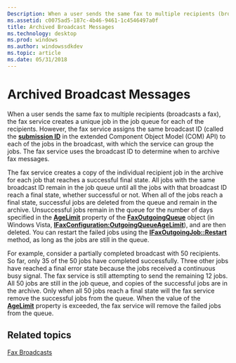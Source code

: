 ```yaml
---
Description: When a user sends the same fax to multiple recipients (broadcasts a fax), the fax service creates a unique job in the job queue for each of the recipients.
ms.assetid: c0075ad5-187c-4b46-9461-1c4546497a0f
title: Archived Broadcast Messages
ms.technology: desktop
ms.prod: windows
ms.author: windowssdkdev
ms.topic: article
ms.date: 05/31/2018
---
```


# Archived Broadcast Messages

When a user sends the same fax to multiple recipients (broadcasts a fax), the fax service creates a unique job in the job queue for each of the recipients. However, the fax service assigns the same broadcast ID (called the [**submission ID**](-mfax-faxoutgoingjob-cpp-mfax-faxoutgoingjob-submissionid-cpp.md) in the extended Component Object Model (COM) API) to each of the jobs in the broadcast, with which the service can group the jobs. The fax service uses the broadcast ID to determine when to archive fax messages.

The fax service creates a copy of the individual recipient job in the archive for each job that reaches a successful final state. All jobs with the same broadcast ID remain in the job queue until all the jobs with that broadcast ID reach a final state, whether successful or not. When all of the jobs reach a final state, successful jobs are deleted from the queue and remain in the archive. Unsuccessful jobs remain in the queue for the number of days specified in the [**AgeLimit**](-mfax-faxoutgoingqueue-cpp-mfax-faxoutgoingqueue-agelimit-cpp.md) property of the [**FaxOutgoingQueue**](-mfax-faxoutgoingqueue.md) object (in Windows Vista, [**IFaxConfiguration:OutgoingQueueAgeLimit**](-mfax-ifaxconfiguration-outgoingqueueagelimit.md)), and are then deleted. You can restart the failed jobs using the [**IFaxOutgoingJob::Restart**](-mfax-faxoutgoingjob-cpp-mfax-faxoutgoingjob-restart-cpp.md) method, as long as the jobs are still in the queue.

For example, consider a partially completed broadcast with 50 recipients. So far, only 35 of the 50 jobs have completed successfully. Three other jobs have reached a final error state because the jobs received a continuous busy signal. The fax service is still attempting to send the remaining 12 jobs. All 50 jobs are still in the job queue, and copies of the successful jobs are in the archive. Only when all 50 jobs reach a final state will the fax service remove the successful jobs from the queue. When the value of the [**AgeLimit**](-mfax-faxoutgoingqueue-cpp-mfax-faxoutgoingqueue-agelimit-cpp.md) property is exceeded, the fax service will remove the failed jobs from the queue.

## Related topics

<dl> <dt>

[Fax Broadcasts](-mfax-fax-broadcasts.md)
</dt> </dl>

 

 



